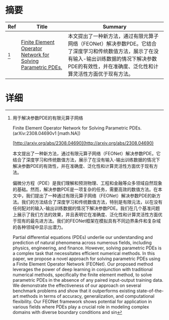 # 摘要

| Ref | Title | Summary |
| --- | --- | --- |
| [^1] | [Finite Element Operator Network for Solving Parametric PDEs.](http://arxiv.org/abs/2308.04690) | 本文提出了一种新方法，通过有限元算子网络（FEONet）解决参数PDE。它结合了深度学习和传统数值方法，展示了在没有输入-输出训练数据的情况下解决参数PDE的有效性，并在准确度、泛化性和计算灵活性方面优于现有方法。 |

# 详细

[^1]: 用于解决参数PDE的有限元算子网络

    Finite Element Operator Network for Solving Parametric PDEs. (arXiv:2308.04690v1 [math.NA])

    [http://arxiv.org/abs/2308.04690](http://arxiv.org/abs/2308.04690)

    本文提出了一种新方法，通过有限元算子网络（FEONet）解决参数PDE。它结合了深度学习和传统数值方法，展示了在没有输入-输出训练数据的情况下解决参数PDE的有效性，并在准确度、泛化性和计算灵活性方面优于现有方法。

    

    偏微分方程（PDE）是我们理解和预测物理、工程和金融等众多领域自然现象的基础。然而，解决参数PDE是一项复杂的任务，需要高效的数值方法。在本文中，我们提出了一种通过有限元算子网络（FEONet）解决参数PDE的新方法。我们的方法结合了深度学习和传统数值方法，特别是有限元法，以在没有任何配对的输入-输出训练数据的情况下解决参数PDE。我们在几个基准问题上展示了我们方法的效果，并且表明它在准确度、泛化性和计算灵活性方面优于现有的最先进方法。我们的FEONet框架在模拟具有不同边界条件和复杂域的各种领域中显示出潜力。

    Partial differential equations (PDEs) underlie our understanding and prediction of natural phenomena across numerous fields, including physics, engineering, and finance. However, solving parametric PDEs is a complex task that necessitates efficient numerical methods. In this paper, we propose a novel approach for solving parametric PDEs using a Finite Element Operator Network (FEONet). Our proposed method leverages the power of deep learning in conjunction with traditional numerical methods, specifically the finite element method, to solve parametric PDEs in the absence of any paired input-output training data. We demonstrate the effectiveness of our approach on several benchmark problems and show that it outperforms existing state-of-the-art methods in terms of accuracy, generalization, and computational flexibility. Our FEONet framework shows potential for application in various fields where PDEs play a crucial role in modeling complex domains with diverse boundary conditions and sin
    

